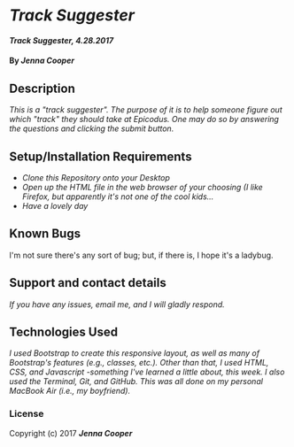 # _Track Suggester_

#### _Track Suggester, 4.28.2017_

#### By _**Jenna Cooper**_

## Description

_This is a "track suggester". The purpose of it is to help someone figure out which "track" they should take at Epicodus. One may do so by answering the questions and clicking the submit button._

## Setup/Installation Requirements

* _Clone this Repository onto your Desktop_
* _Open up the HTML file in the web browser of your choosing (I like Firefox, but apparently it's not one of the cool kids..._
* _Have a lovely day_


## Known Bugs

I'm not sure there's any sort of bug; but, if there is, I hope it's a ladybug.

## Support and contact details

_If you have any issues, email me, and I will gladly respond._

## Technologies Used

_I used Bootstrap to create this responsive layout, as well as many of Bootstrap's features (e.g., classes, etc.). Other than that, I used HTML, CSS, and Javascript -something I've learned a little about, this week. I also used the Terminal, Git, and GitHub. This was all done on my personal MacBook Air (i.e., my boyfriend)._

### License

Copyright (c) 2017 **_Jenna Cooper_**
